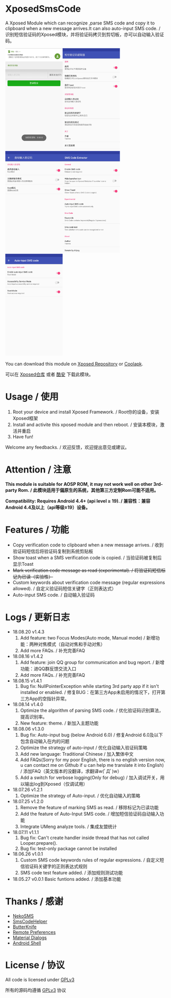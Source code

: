 # XposedSmsCode
A Xposed Module which can recognize ,parse SMS code and copy it to clipboard when a new message arrives.It can also auto-input SMS code. / 识别短信验证码的Xposed模块，并将验证码拷贝到剪切板，亦可以自动输入验证码。

<img src="ss/ss_01.png" width="180"/><img src="ss/ss_02.jpg" width="180"/><img src="ss/ss_03.jpg" width="180"/><img src="ss/ss_04.jpg" width="180"/><img src="ss/ss_05.jpg" width="180"/>

You can download this module on [Xposed Repository](http://repo.xposed.info/module/com.github.tianma8023.xposed.smscode) or [Coolapk](https://www.coolapk.com/apk/com.github.tianma8023.xposed.smscode). 

可以在 [Xposed仓库](http://repo.xposed.info/module/com.github.tianma8023.xposed.smscode) 或者 [酷安](https://www.coolapk.com/apk/com.github.tianma8023.xposed.smscode) 下载此模块。

# Usage / 使用
1. Root your device and install Xposed Framework. / Root你的设备，安装Xposed框架
2. Install and activite this xposed module and then reboot. / 安装本模块，激活并重启
3. Have fun!

Welcome any feedbacks. / 欢迎反馈，欢迎提出意见或建议。

# Attention / 注意
**This module is suitable for AOSP ROM, it may not work well on other 3rd-party Rom. / 此模块适用于偏原生的系统，其他第三方定制Rom可能不适用。**

**Compatibility: Requires Android 4.4+ (api level ≥ 19). / 兼容性：兼容 Android 4.4及以上（api等级≥19）设备。**

# Features / 功能
- Copy verification code to clipboard when a new message arrives. / 收到验证码短信后将验证码复制到系统剪贴板
- Show toast when a SMS verification code is copied. / 当验证码被复制后显示Toast
- <s>Mark verification code message as read (experimental). / 将验证码短信标记为已读（实验性）</s>
- Custom keywords about verification code message (regular expressions allowed). / 自定义验证码短信关键字（正则表达式）
- Auto-input SMS code. / 自动输入验证码

# Logs / 更新日志
- 18.08.20 v1.4.3
  1. Add feature: two Focus Modes(Auto mode, Manual mode) / 新增功能：两种对焦模式（自动对焦和手动对焦）
  2. Add more FAQs. / 补充完善FAQ
- 18.08.16 v1.4.2
  1. Add feature: join QQ group for communication and bug report. / 新增功能：进QQ群反馈交流入口
  2. Add more FAQs. / 补充完善FAQ
- 18.08.15 v1.4.1
  1. Bug fix: NullPointerException while starting 3rd party app if it isn't installed or enabled. / 修复BUG：在第三方App未启用的情况下，打开第三方App的空指针异常。
- 18.08.14 v1.4.0
  1. Optimize the algorithm of parsing SMS code. / 优化验证码识别算法，提高识别率。
  2. New feature: theme. / 新加入主题功能
- 18.08.06 v1.3.0
  1. Bug fix: Auto-input bug (below Android 6.0) / 修复Android 6.0及以下包含自动输入在内的问题
  2. Optimize the strategy of auto-input / 优化自动输入验证码策略
  3. Add new language: Traditional Chinese / 加入繁体中文
  4. Add FAQs(Sorry for my poor English, there is no english version now, u can contact me on Github if u can help me translate it into English) / 添加FAQ（英文版本的没翻译，求翻译w(ﾟДﾟ)w）
  5. Add a switch for verbose logging(Only for debug) / 加入调试开关，用以输出log到Xposed（仅调试用）
- 18.07.26 v1.2.1
  1. Optimize the strategy of Auto-input. / 优化自动输入的策略
- 18.07.25 v1.2.0
  1. Remove the feature of marking SMS as read. / 移除标记为已读功能
  2. Add the feature of Auto-Input SMS code. / 增加短信验证码自动输入功能
  3. Integrate UMeng analyze tools. / 集成友盟统计
- 18.07.11 v1.1.1
  1. Bug fix: Can't create handler inside thread that has not called Looper.prepare().
  2. Bug fix: test-only package cannot be installed
- 18.06.26 v1.0.1 
  1. Custom SMS code keywords rules of regular expressions. / 自定义短信验证码关键字的正则表达式规则
  2. SMS code test feature added. / 添加规则测试功能
- 18.05.27 v0.0.1 Basic funtions added. / 添加基本功能

# Thanks / 感谢
- [NekoSMS](https://github.com/apsun/NekoSMS)
- [SmsCodeHelper](https://github.com/drakeet/SmsCodeHelper)
- [ButterKnife](https://github.com/JakeWharton/butterknife)
- [Remote Preferences](https://github.com/apsun/RemotePreferences)
- [Material Dialogs](https://github.com/afollestad/material-dialogs)
- [Android Shell](https://github.com/jaredrummler/AndroidShell)

# License / 协议
All code is licensed under [GPLv3](https://www.gnu.org/licenses/gpl-3.0.txt) 

所有的源码均遵循 [GPLv3](https://www.gnu.org/licenses/gpl-3.0.txt) 协议